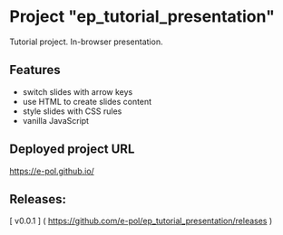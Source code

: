 # Project "ep_tutorial_presentation"
Tutorial project. In-browser presentation.

## Features
- switch slides with arrow keys
- use HTML to create slides content
- style slides with CSS rules
- vanilla JavaScript

## Deployed project URL
https://e-pol.github.io/

## Releases:
[ v0.0.1 ] ( https://github.com/e-pol/ep_tutorial_presentation/releases )
